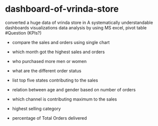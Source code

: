 # dashboard-of-vrinda-store
converted a huge data of vrinda store in A systematically understandable dashboards visualizations data analysis by using MS excel, pivot table
#Question (KPIs?) 
- compare the sales and orders using single chart

- which month got the highest sales and orders
- who purchased more men or women
- what are the different order status
- list top five states contributing to the sales
- relation between age and gender based on number of orders
- which channel is contributing maximum to the sales
- highest selling category
- percentage of Total Orders delivered
